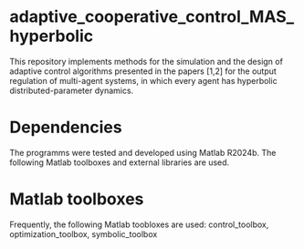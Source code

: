 # adaptive_cooperative_control_MAS_hyperbolic

This repository implements methods for the simulation and the design of adaptive control algorithms presented in the papers [1,2] for the output regulation of multi-agent systems, in which every agent has hyperbolic distributed-parameter dynamics.

# Dependencies

The programms were tested and developed using Matlab R2024b.
The following Matlab toolboxes and external libraries are used.

# Matlab toolboxes

Frequently, the following Matlab toobloxes are used: control_toolbox, optimization_toolbox, symbolic_toolbox

